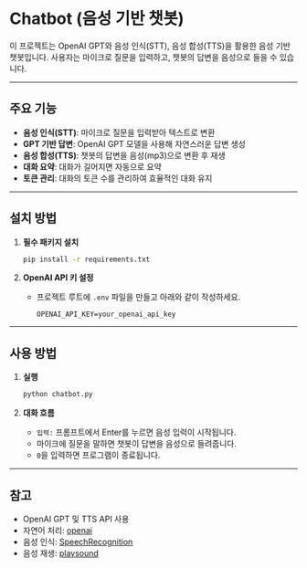 # Chatbot (음성 기반 챗봇)

이 프로젝트는 OpenAI GPT와 음성 인식(STT), 음성 합성(TTS)을 활용한 음성 기반 챗봇입니다. 
사용자는 마이크로 질문을 입력하고, 챗봇의 답변을 음성으로 들을 수 있습니다.

---

## 주요 기능

- **음성 인식(STT)**: 마이크로 질문을 입력받아 텍스트로 변환
- **GPT 기반 답변**: OpenAI GPT 모델을 사용해 자연스러운 답변 생성
- **음성 합성(TTS)**: 챗봇의 답변을 음성(mp3)으로 변환 후 재생
- **대화 요약**: 대화가 길어지면 자동으로 요약
- **토큰 관리**: 대화의 토큰 수를 관리하여 효율적인 대화 유지

---

## 설치 방법

1. **필수 패키지 설치**
    ```bash
    pip install -r requirements.txt
    ```

2. **OpenAI API 키 설정**
    - 프로젝트 루트에 `.env` 파일을 만들고 아래와 같이 작성하세요.
      ```
      OPENAI_API_KEY=your_openai_api_key
      ```

---

## 사용 방법

1. **실행**
    ```bash
    python chatbot.py
    ```

2. **대화 흐름**
    - `입력:` 프롬프트에서 Enter를 누르면 음성 입력이 시작됩니다.
    - 마이크에 질문을 말하면 챗봇이 답변을 음성으로 들려줍니다.
    - `0`을 입력하면 프로그램이 종료됩니다.

---

## 참고

- OpenAI GPT 및 TTS API 사용
- 자연어 처리: [openai](https://pypi.org/project/openai/)
- 음성 인식: [SpeechRecognition](https://pypi.org/project/SpeechRecognition/)
- 음성 재생: [playsound](https://pypi.org/project/playsound/)

